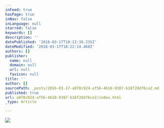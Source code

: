 ```yaml
---
inFeed: true
hasPage: true
inNav: false
inLanguage: null
starred: false
keywords: []
description: ''
datePublished: '2016-03-17T18:22:38.235Z'
dateModified: '2016-03-17T18:22:14.468Z'
authors: []
publisher:
  name: null
  domain: null
  url: null
  favicon: null
title: ''
author: []
sourcePath: _posts/2016-03-17-a970c924-af56-4618-9387-b16f28d76ce2.md
published: true
url: a970c924-af56-4618-9387-b16f28d76ce2/index.html
_type: Article

---
```

![](https://the-grid-user-content.s3-us-west-2.amazonaws.com/4f9b5c8a-4b99-48bc-ae73-eab165f4cef9.jpg)